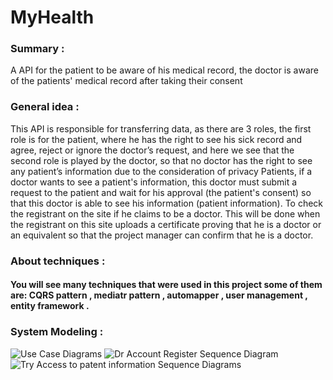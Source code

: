 # MyHealth

### Summary :
A API for the patient to be aware of his medical record, the doctor is aware of the patients' medical record after taking their consent

### General idea :
This API is responsible for transferring data, as there are 3 roles,
the first role is for the patient, where he has the right to see his sick record and agree, reject or ignore the doctor’s request,
and here we see that the second role is played by the doctor, 
so that no doctor has the right to see any patient’s information due to the consideration of privacy Patients,
if a doctor wants to see a patient's information, this doctor must submit a request to the patient 
and wait for his approval (the patient's consent) so that this doctor is able to see his information (patient information). 
To check the registrant on the site if he claims to be a doctor. 
This will be done when the registrant on this site uploads a certificate 
proving that he is a doctor or an equivalent so that the project manager can confirm that he is a doctor.

### About techniques :
#### You will see many techniques that were used in this project some of them are: CQRS pattern , mediatr pattern , automapper , user management , entity framework .

### System Modeling :

![Use Case Diagrams](https://user-images.githubusercontent.com/94985793/223983306-0a7bac53-87f0-4dfc-addd-a7d6f3a16c41.jpg)
![Dr Account Register Sequence Diagram](https://user-images.githubusercontent.com/94985793/223983362-50474eb6-92ca-40a6-b223-6bbf244603b5.jpg)
![Try Access to patent information Sequence Diagrams](https://user-images.githubusercontent.com/94985793/223983371-d9f8c2aa-e805-4466-95c3-ed28167737ca.jpg)
